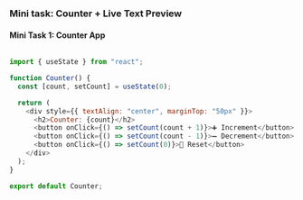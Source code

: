 ### Mini task: Counter + Live Text Preview

#### Mini Task 1: Counter App

```javascript

import { useState } from "react";

function Counter() {
  const [count, setCount] = useState(0);

  return (
    <div style={{ textAlign: "center", marginTop: "50px" }}>
      <h2>Counter: {count}</h2>
      <button onClick={() => setCount(count + 1)}>➕ Increment</button>
      <button onClick={() => setCount(count - 1)}>➖ Decrement</button>
      <button onClick={() => setCount(0)}>🔄 Reset</button>
    </div>
  );
}

export default Counter;

```
